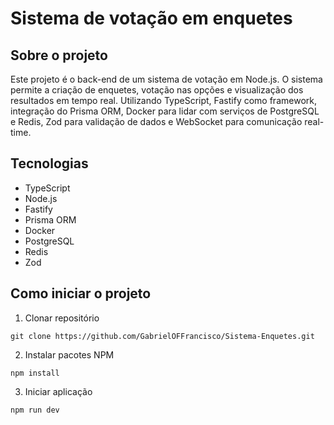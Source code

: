 # Sistema de votação em enquetes

## Sobre o projeto
Este projeto é o back-end de um sistema de votação em Node.js. O sistema permite a criação de enquetes, 
votação nas opções e visualização dos resultados em tempo real. Utilizando TypeScript, Fastify como framework, 
integração do Prisma ORM, Docker para lidar com serviços de PostgreSQL e Redis,
Zod para validação de dados e WebSocket para comunicação real-time.

## Tecnologias
* TypeScript
* Node.js
* Fastify
* Prisma ORM
* Docker
* PostgreSQL
* Redis
* Zod

## Como iniciar o projeto
1. Clonar repositório
```
git clone https://github.com/GabrielOFFrancisco/Sistema-Enquetes.git
```
2. Instalar pacotes NPM
```
npm install
```
3. Iniciar aplicação
```
npm run dev
```
